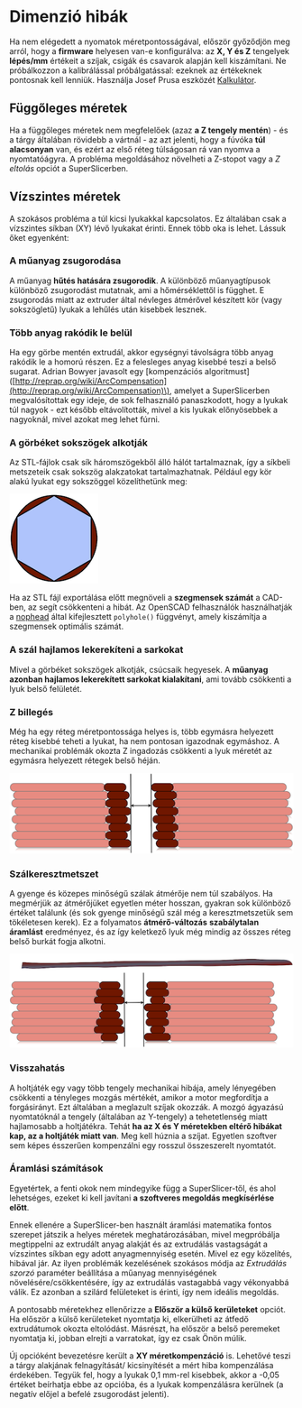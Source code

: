 # Dimenzió hibák

Ha nem elégedett a nyomatok méretpontosságával, először győződjön meg arról, hogy a **firmware** helyesen van-e konfigurálva: az **X, Y és Z** tengelyek **lépés/mm** értékeit a szíjak, csigák és csavarok alapján kell kiszámítani. Ne próbálkozzon a kalibrálással próbálgatással: ezeknek az értékeknek pontosnak kell lenniük. Használja Josef Prusa eszközét [Kalkulátor](http://calculator.josefprusa.cz).

## Függőleges méretek

Ha a függőleges méretek nem megfelelőek \(azaz **a Z tengely mentén**\) - és a tárgy általában rövidebb a vártnál - az azt jelenti, hogy a fúvóka **túl alacsonyan** van, és ezért az első réteg túlságosan rá van nyomva a nyomtatóágyra. A probléma megoldásához növelheti a Z-stopot vagy a _Z eltolás_ opciót a SuperSlicerben.

## Vízszintes méretek

A szokásos probléma a túl kicsi lyukakkal kapcsolatos. Ez általában csak a vízszintes síkban \(XY\) lévő lyukakat érinti. Ennek több oka is lehet. Lássuk őket egyenként:

### A műanyag zsugorodása

A műanyag **hűtés hatására zsugorodik**. A különböző műanyagtípusok különböző zsugorodást mutatnak, ami a hőmérséklettől is függhet. E zsugorodás miatt az extruder által névleges átmérővel készített kör \(vagy sokszögletű\) lyukak a lehűlés után kisebbek lesznek.

### Több anyag rakódik le belül

Ha egy görbe mentén extrudál, akkor egységnyi távolságra több anyag rakódik le a homorú részen. Ez a felesleges anyag kisebbé teszi a belső sugarat. Adrian Bowyer javasolt egy \[kompenzációs algoritmust\] \([http://reprap.org/wiki/ArcCompensation](http://reprap.org/wiki/ArcCompensation)\), amelyet a SuperSlicerben megvalósítottak egy ideje, de sok felhasználó panaszkodott, hogy a lyukak túl nagyok - ezt később eltávolították, mivel a kis lyukak előnyösebbek a nagyoknál, mivel azokat meg lehet fúrni.

### A görbéket sokszögek alkotják

Az STL-fájlok csak sík háromszögekből álló hálót tartalmaznak, így a síkbeli metszeteik csak sokszög alakzatokat tartalmazhatnak. Például egy kör alakú lyukat egy sokszöggel közelíthetünk meg:

![](../.gitbook/assets/dimension-errors_001.png)

Ha az STL fájl exportálása előtt megnöveli a **szegmensek számát** a CAD-ben, az segít csökkenteni a hibát. Az OpenSCAD felhasználók használhatják a [nophead](http://hydraraptor.blogspot.it/2011/02/polyholes.html) által kifejlesztett `polyhole()` függvényt, amely kiszámítja a szegmensek optimális számát.

### A szál hajlamos lekerekíteni a sarkokat

Mivel a görbéket sokszögek alkotják, csúcsaik hegyesek. A **műanyag azonban hajlamos lekerekített sarkokat kialakítani**, ami tovább csökkenti a lyuk belső felületét.

### Z billegés

Még ha egy réteg méretpontossága helyes is, több egymásra helyezett réteg kisebbé teheti a lyukat, ha nem pontosan igazodnak egymáshoz. A mechanikai problémák okozta Z ingadozás csökkenti a lyuk méretét az egymásra helyezett rétegek belső héján.

![](../.gitbook/assets/dimension-errors_002.png)

### Szálkeresztmetszet

A gyenge és közepes minőségű szálak átmérője nem túl szabályos. Ha megmérjük az átmérőjüket egyetlen méter hosszan, gyakran sok különböző értéket találunk \(és sok gyenge minőségű szál még a keresztmetszetük sem tökéletesen kerek\). Ez a folyamatos **átmérő-változás** **szabálytalan áramlást** eredményez, és az így keletkező lyuk még mindig az összes réteg belső burkát fogja alkotni.

![](../.gitbook/assets/dimension-errors_003.png)

### Visszahatás

A holtjáték egy vagy több tengely mechanikai hibája, amely lényegében csökkenti a tényleges mozgás mértékét, amikor a motor megfordítja a forgásirányt. Ezt általában a meglazult szíjak okozzák. A mozgó ágyazású nyomtatóknál a tengely \(általában az Y-tengely\) a tehetetlenség miatt hajlamosabb a holtjátékra. Tehát **ha az X és Y méretekben eltérő hibákat kap, az a holtjáték miatt van**. Meg kell húznia a szíjat. Egyetlen szoftver sem képes ésszerűen kompenzálni egy rosszul összeszerelt nyomtatót.

### Áramlási számítások

Egyetértek, a fenti okok nem mindegyike függ a SuperSlicer-től, és ahol lehetséges, ezeket ki kell javítani **a szoftveres megoldás megkísérlése előtt**.

Ennek ellenére a SuperSlicer-ben használt áramlási matematika fontos szerepet játszik a helyes méretek meghatározásában, mivel megpróbálja megtippelni az extrudált anyag alakját és az extrudálás vastagságát a vízszintes síkban egy adott anyagmennyiség esetén. Mivel ez egy közelítés, hibával jár. Az ilyen problémák kezelésének szokásos módja az _Extrudálás szorzó_ paraméter beállítása a műanyag mennyiségének növelésére/csökkentésére, így az extrudálás vastagabbá vagy vékonyabbá válik. Ez azonban a szilárd felületeket is érinti, így nem ideális megoldás.

A pontosabb méretekhez ellenőrizze a **Először a külső kerületeket** opciót. Ha először a külső kerületeket nyomtatja ki, elkerülheti az átfedő extrudátumok okozta eltolódást. Másrészt, ha először a belső peremeket nyomtatja ki, jobban elrejti a varratokat, így ez csak Önön múlik.

Új opcióként bevezetésre került a **XY méretkompenzáció** is. Lehetővé teszi a tárgy alakjának felnagyítását/ kicsinyítését a mért hiba kompenzálása érdekében. Tegyük fel, hogy a lyukak 0,1 mm-rel kisebbek, akkor a -0,05 értéket beírhatja ebbe az opcióba, és a lyukak kompenzálásra kerülnek \(a negatív előjel a befelé zsugorodást jelenti\).

